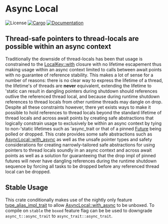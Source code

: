 # Async Local
![License](https://img.shields.io/badge/license-MIT-green.svg)
[![Cargo](https://img.shields.io/crates/v/async-local.svg)](https://crates.io/crates/async-local)
[![Documentation](https://docs.rs/async-local/badge.svg)](https://docs.rs/async-local)

## Thread-safe pointers to thread-locals are possible within an async context

Traditionally the downside of thread-locals has been that usage is constrained to the [LocalKey::with](https://doc.rust-lang.org/std/thread/struct.LocalKey.html#method.with) closure with no lifetime escapement thus making usage within an async context limited to calls between await points with no guarantee of reference stability. This makes a lot of sense for a number of reasons: there is no clear way to express the lifetime of a thread, the lifetime's of threads are **never** equivalent, extending the lifetime to 'static can result in dangling pointers during shutdown should references outlive the referenced thread local, and because during runtime shutdown references to thread locals from other runtime threads may dangle on drop. Despite all these constraints however, there yet exists ways to make it possible to hold references to thread locals beyond the standard lifetime of thread locals and across await points by creating safe abstractions that logically constrain usage to exclusively be within an async context by tying to non-'static lifetimes such as 'async_trait or that of a pinned [Future](https://doc.rust-lang.org/stable/std/future/trait.Future.html) being polled or dropped. This crate provides some safe abstractions such as [AsyncLocal::with_async](https://docs.rs/async-local/latest/async_local/trait.AsyncLocal.html#tymethod.with_async) as well as the unsafe pointer types and safety considerations for creating narrowly-tailored safe abstractions for using pointers to thread locals soundly in an async context and across await points as well as a solution for guaranteeing that the drop impl of pinned futures will never have dangling references during the runtime shutdown sequence by forcing all tasks to be dropped before any referenced thread local can be dropped.

## Stable Usage

This crate conditionally makes use of the nightly only feature [type_alias_impl_trait](https://rust-lang.github.io/rfcs/2515-type_alias_impl_trait.html) to allow [AsyncLocal::with_async](https://docs.rs/async-local/latest/async_local/trait.AsyncLocal.html#tymethod.with_async) to be unboxed. To compile on `stable` the `boxed` feature flag can be be used to downgrade `async_t::async_trait` to `async_trait::async_trait`.